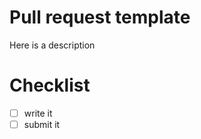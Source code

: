 # Pull request template
Here is a description

# Checklist
- [ ] write it
- [ ] submit it

<!-- here is a comment --!>
